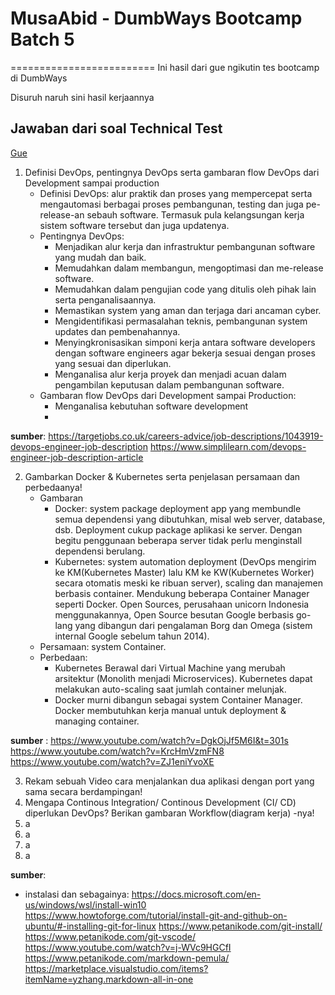 # MusaAbid - DumbWays Bootcamp Batch 5
=========================
Ini hasil dari gue ngikutin tes bootcamp di DumbWays

Disuruh naruh sini hasil kerjaannya

Jawaban dari soal Technical Test
--------------------
[Gue](https://me.birru.net/ "Propil ane")

1. Definisi DevOps, pentingnya DevOps serta gambaran flow DevOps dari Development sampai production
   * Definisi DevOps: alur praktik dan proses yang mempercepat serta mengautomasi berbagai proses pembangunan, testing dan juga pe-release-an sebauh software. Termasuk pula kelangsungan kerja sistem software tersebut dan juga updatenya.
   * Pentingnya DevOps: 
     - Menjadikan alur kerja dan infrastruktur pembangunan software yang mudah dan baik.
     - Memudahkan dalam membangun, mengoptimasi dan me-release software.
     - Memudahkan dalam pengujian code yang ditulis oleh pihak lain serta penganalisaannya.
     - Memastikan system yang aman dan terjaga dari ancaman cyber.
     - Mengidentifikasi permasalahan teknis, pembangunan system updates dan pembenahannya.
     - Menyingkronisasikan simponi kerja antara software developers dengan software engineers agar bekerja sesuai dengan proses yang sesuai dan diperlukan.
     - Menganalisa alur kerja proyek dan menjadi acuan dalam pengambilan keputusan dalam pembangunan software.
   * Gambaran flow DevOps dari Development sampai Production: 
     - Menganalisa kebutuhan software development
     - 

**sumber**:
https://targetjobs.co.uk/careers-advice/job-descriptions/1043919-devops-engineer-job-description
https://www.simplilearn.com/devops-engineer-job-description-article

2. Gambarkan Docker & Kubernetes serta penjelasan persamaan dan perbedaanya!
   * Gambaran
     * Docker: system package deployment app yang membundle semua dependensi yang dibutuhkan, misal web server, database, dsb. Deployment cukup package aplikasi ke server. Dengan begitu penggunaan beberapa server tidak perlu menginstall dependensi berulang.
     * Kubernetes: system automation deployment (DevOps mengirim ke KM(Kubernetes Master) lalu KM ke KW(Kubernetes Worker) secara otomatis meski ke ribuan server), scaling dan manajemen berbasis container. Mendukung beberapa Container Manager seperti Docker.
  Open Sources, perusahaan unicorn Indonesia menggunakannya, Open Source besutan Google berbasis go-lang yang dibangun dari pengalaman Borg dan Omega (sistem internal Google sebelum tahun 2014).
   * Persamaan: system Container.
   * Perbedaan:
     - Kubernetes Berawal dari Virtual Machine yang merubah arsitektur (Monolith menjadi Microservices). Kubernetes dapat melakukan auto-scaling saat jumlah container melunjak.
     - Docker murni dibangun sebagai system Container Manager. Docker membutuhkan kerja manual untuk deployment & managing container.

**sumber** :
https://www.youtube.com/watch?v=DgkOjJf5M6I&t=301s
https://www.youtube.com/watch?v=KrcHmVzmFN8
https://www.youtube.com/watch?v=ZJ1eniYvoXE

3. Rekam sebuah Video cara menjalankan dua aplikasi dengan port yang sama secara berdampingan!
4. Mengapa Continous Integration/ Continous Development (CI/ CD) diperlukan DevOps? Berikan gambaran Workflow(diagram kerja) -nya!
5. a
6. a
7. a
8. a 







**sumber**:
* instalasi dan sebagainya:
    https://docs.microsoft.com/en-us/windows/wsl/install-win10
    https://www.howtoforge.com/tutorial/install-git-and-github-on-ubuntu/#-installing-git-for-linux
    https://www.petanikode.com/git-install/
    https://www.petanikode.com/git-vscode/
    https://www.youtube.com/watch?v=j-WVc9HGCfI
    https://www.petanikode.com/markdown-pemula/
    https://marketplace.visualstudio.com/items?itemName=yzhang.markdown-all-in-one